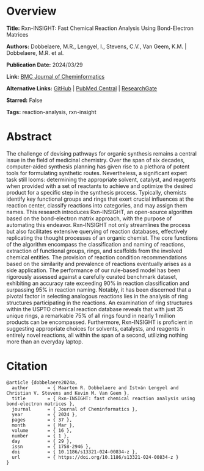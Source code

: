 # Overview
**Title:**
Rxn-INSIGHT: Fast Chemical Reaction Analysis Using Bond-Electron Matrices

**Authors:**
Dobbelaere, M.R., Lengyel, I., Stevens, C.V., Van Geem, K.M. |
Dobbelaere, M.R. et al.

**Publication Date:**
2024/03/29

**Link:**
[BMC Journal of Cheminformatics](https://jcheminf.biomedcentral.com/articles/10.1186/s13321-024-00834-z)

**Alternative Links:**
[GitHub](https://github.com/mrodobbe/Rxn-INSIGHT) |
[PubMed Central](https://pmc.ncbi.nlm.nih.gov/articles/PMC10980627) |
[ResearchGate](https://www.researchgate.net/publication/379407518_Rxn-INSIGHT_fast_chemical_reaction_analysis_using_bond-electron_matrices)

**Starred:**
False

**Tags:**
reaction-analysis, rxn-insight


# Abstract
The challenge of devising pathways for organic synthesis remains a central issue in the field of medicinal chemistry.
Over the span of six decades, computer-aided synthesis planning has given rise to a plethora of potent tools for formulating synthetic routes.
Nevertheless, a significant expert task still looms: determining the appropriate solvent, catalyst, and reagents when provided with a set of reactants to achieve and optimize the desired product for a specific step in the synthesis process.
Typically, chemists identify key functional groups and rings that exert crucial influences at the reaction center, classify reactions into categories, and may assign them names.
This research introduces Rxn-INSIGHT, an open-source algorithm based on the bond-electron matrix approach, with the purpose of automating this endeavor.
Rxn-INSIGHT not only streamlines the process but also facilitates extensive querying of reaction databases, effectively replicating the thought processes of an organic chemist.
The core functions of the algorithm encompass the classification and naming of reactions, extraction of functional groups, rings, and scaffolds from the involved chemical entities.
The provision of reaction condition recommendations based on the similarity and prevalence of reactions eventually arises as a side application.
The performance of our rule-based model has been rigorously assessed against a carefully curated benchmark dataset, exhibiting an accuracy rate exceeding 90% in reaction classification and surpassing 95% in reaction naming.
Notably, it has been discerned that a pivotal factor in selecting analogous reactions lies in the analysis of ring structures participating in the reactions.
An examination of ring structures within the USPTO chemical reaction database reveals that with just 35 unique rings, a remarkable 75% of all rings found in nearly 1 million products can be encompassed.
Furthermore, Rxn-INSIGHT is proficient in suggesting appropriate choices for solvents, catalysts, and reagents in entirely novel reactions, all within the span of a second, utilizing nothing more than an everyday laptop.


# Citation
```
@article {dobbelaere2024a,
  author       = { Maarten R. Dobbelaere and István Lengyel and Christian V. Stevens and Kevin M. Van Geem },
  title        = { Rxn-INSIGHT: fast chemical reaction analysis using bond-electron matrices },
  journal      = { Journal of Cheminformatics },
  year         = { 2024 },
  pages        = { 37 },
  month        = { Mar },
  volume       = { 16 },
  number       = { 1 },
  day          = { 29 },
  issn         = { 1758-2946 },
  doi          = { 10.1186/s13321-024-00834-z },
  url          = { https://doi.org/10.1186/s13321-024-00834-z }
}
```
